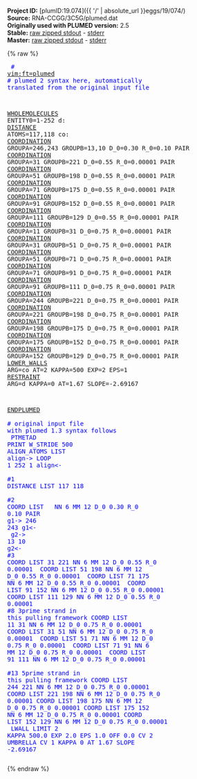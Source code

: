 **Project ID:** [plumID:19.074]({{ '/' | absolute_url }}eggs/19/074/)  
**Source:** RNA-CCGG/3C5G/plumed.dat  
**Originally used with PLUMED version:** 2.5  
**Stable:** [raw zipped stdout](plumed.dat.plumed.stdout.txt.zip) - [stderr](plumed.dat.plumed.stderr)  
**Master:** [raw zipped stdout](plumed.dat.plumed_master.stdout.txt.zip) - [stderr](plumed.dat.plumed_master.stderr)  

{% raw %}<pre>
<span style="color:blue"># <a href="https://plumed.github.io/doc-master/user-doc/html/_vim_syntax.html">vim:ft=plumed</a></span>
<span style="color:blue"># plumed 2 syntax here, automatically translated from the original input file</span>

<a href="https://plumed.github.io/doc-master/user-doc/html/_w_h_o_l_e_m_o_l_e_c_u_l_e_s.html">WHOLEMOLECULES</a> ENTITY0=1-252
d: <a href="https://plumed.github.io/doc-master/user-doc/html/_d_i_s_t_a_n_c_e.html">DISTANCE</a> ATOMS=117,118
co: <a href="https://plumed.github.io/doc-master/user-doc/html/_c_o_o_r_d_i_n_a_t_i_o_n.html">COORDINATION</a> GROUPA=246,243 GROUPB=13,10 D_0=0.30 R_0=0.10 PAIR
<a href="https://plumed.github.io/doc-master/user-doc/html/_c_o_o_r_d_i_n_a_t_i_o_n.html">COORDINATION</a> GROUPA=31 GROUPB=221 D_0=0.55 R_0=0.00001 PAIR
<a href="https://plumed.github.io/doc-master/user-doc/html/_c_o_o_r_d_i_n_a_t_i_o_n.html">COORDINATION</a> GROUPA=51 GROUPB=198 D_0=0.55 R_0=0.00001 PAIR
<a href="https://plumed.github.io/doc-master/user-doc/html/_c_o_o_r_d_i_n_a_t_i_o_n.html">COORDINATION</a> GROUPA=71 GROUPB=175 D_0=0.55 R_0=0.00001 PAIR
<a href="https://plumed.github.io/doc-master/user-doc/html/_c_o_o_r_d_i_n_a_t_i_o_n.html">COORDINATION</a> GROUPA=91 GROUPB=152 D_0=0.55 R_0=0.00001 PAIR
<a href="https://plumed.github.io/doc-master/user-doc/html/_c_o_o_r_d_i_n_a_t_i_o_n.html">COORDINATION</a> GROUPA=111 GROUPB=129 D_0=0.55 R_0=0.00001 PAIR
<a href="https://plumed.github.io/doc-master/user-doc/html/_c_o_o_r_d_i_n_a_t_i_o_n.html">COORDINATION</a> GROUPA=11 GROUPB=31 D_0=0.75 R_0=0.00001 PAIR
<a href="https://plumed.github.io/doc-master/user-doc/html/_c_o_o_r_d_i_n_a_t_i_o_n.html">COORDINATION</a> GROUPA=31 GROUPB=51 D_0=0.75 R_0=0.00001 PAIR
<a href="https://plumed.github.io/doc-master/user-doc/html/_c_o_o_r_d_i_n_a_t_i_o_n.html">COORDINATION</a> GROUPA=51 GROUPB=71 D_0=0.75 R_0=0.00001 PAIR
<a href="https://plumed.github.io/doc-master/user-doc/html/_c_o_o_r_d_i_n_a_t_i_o_n.html">COORDINATION</a> GROUPA=71 GROUPB=91 D_0=0.75 R_0=0.00001 PAIR
<a href="https://plumed.github.io/doc-master/user-doc/html/_c_o_o_r_d_i_n_a_t_i_o_n.html">COORDINATION</a> GROUPA=91 GROUPB=111 D_0=0.75 R_0=0.00001 PAIR
<a href="https://plumed.github.io/doc-master/user-doc/html/_c_o_o_r_d_i_n_a_t_i_o_n.html">COORDINATION</a> GROUPA=244 GROUPB=221 D_0=0.75 R_0=0.00001 PAIR
<a href="https://plumed.github.io/doc-master/user-doc/html/_c_o_o_r_d_i_n_a_t_i_o_n.html">COORDINATION</a> GROUPA=221 GROUPB=198 D_0=0.75 R_0=0.00001 PAIR
<a href="https://plumed.github.io/doc-master/user-doc/html/_c_o_o_r_d_i_n_a_t_i_o_n.html">COORDINATION</a> GROUPA=198 GROUPB=175 D_0=0.75 R_0=0.00001 PAIR
<a href="https://plumed.github.io/doc-master/user-doc/html/_c_o_o_r_d_i_n_a_t_i_o_n.html">COORDINATION</a> GROUPA=175 GROUPB=152 D_0=0.75 R_0=0.00001 PAIR
<a href="https://plumed.github.io/doc-master/user-doc/html/_c_o_o_r_d_i_n_a_t_i_o_n.html">COORDINATION</a> GROUPA=152 GROUPB=129 D_0=0.75 R_0=0.00001 PAIR
<a href="https://plumed.github.io/doc-master/user-doc/html/_l_o_w_e_r__w_a_l_l_s.html">LOWER_WALLS</a> ARG=co AT=2 KAPPA=500 EXP=2 EPS=1
<a href="https://plumed.github.io/doc-master/user-doc/html/_r_e_s_t_r_a_i_n_t.html">RESTRAINT</a> ARG=d KAPPA=0 AT=1.67 SLOPE=-2.69167

<a href="https://plumed.github.io/doc-master/user-doc/html/_e_n_d_p_l_u_m_e_d.html">ENDPLUMED</a>
<span style="color:blue"></span>
<span style="color:blue"><span style="color:blue"># original input file with plumed 1.3 syntax follows</span></span>
<span style="color:blue"></span>
<span style="color:blue">PTMETAD</span>
<span style="color:blue">PRINT W_STRIDE 500</span>
<span style="color:blue">ALIGN_ATOMS LIST <align></span>
<span style="color:blue">align-></span>
<span style="color:blue">LOOP 1 252 1</span>
<span style="color:blue">align<-</span>
<span style="color:blue"></span>
<span style="color:blue"><span style="color:blue">#1</span></span>
<span style="color:blue">DISTANCE LIST 117 118</span>
<span style="color:blue"></span>
<span style="color:blue"><span style="color:blue">#2</span></span>
<span style="color:blue">COORD LIST <g1> <g2> NN 6 MM 12 D_0 0.30 R_0 0.10 PAIR</span>
<span style="color:blue"></span>
<span style="color:blue">g1-></span>
<span style="color:blue">246 243</span>
<span style="color:blue">g1<-</span>
<span style="color:blue"></span>
<span style="color:blue">g2-></span>
<span style="color:blue">13 10</span>
<span style="color:blue">g2<-</span>
<span style="color:blue"></span>
<span style="color:blue"><span style="color:blue">#3</span></span>
<span style="color:blue">COORD LIST 31 221 NN 6 MM 12 D_0 0.55 R_0 0.00001 </span>
<span style="color:blue">COORD LIST 51 198 NN 6 MM 12 D_0 0.55 R_0 0.00001 </span>
<span style="color:blue">COORD LIST 71 175 NN 6 MM 12 D_0 0.55 R_0 0.00001 </span>
<span style="color:blue">COORD LIST 91 152 NN 6 MM 12 D_0 0.55 R_0 0.00001 </span>
<span style="color:blue">COORD LIST 111 129 NN 6 MM 12 D_0 0.55 R_0 0.00001</span>
<span style="color:blue"></span>
<span style="color:blue"><span style="color:blue">#8 3prime strand in this pulling framework</span></span>
<span style="color:blue">COORD LIST 11 31 NN 6 MM 12 D_0 0.75 R_0 0.00001 </span>
<span style="color:blue">COORD LIST 31 51 NN 6 MM 12 D_0 0.75 R_0 0.00001 </span>
<span style="color:blue">COORD LIST 51 71 NN 6 MM 12 D_0 0.75 R_0 0.00001 </span>
<span style="color:blue">COORD LIST 71 91 NN 6 MM 12 D_0 0.75 R_0 0.00001 </span>
<span style="color:blue">COORD LIST 91 111 NN 6 MM 12 D_0 0.75 R_0 0.00001 </span>
<span style="color:blue"></span>
<span style="color:blue"><span style="color:blue">#13 5prime strand in this pulling framework</span></span>
<span style="color:blue">COORD LIST 244 221 NN 6 MM 12 D_0 0.75 R_0 0.00001</span>
<span style="color:blue">COORD LIST 221 198 NN 6 MM 12 D_0 0.75 R_0 0.00001</span>
<span style="color:blue">COORD LIST 198 175 NN 6 MM 12 D_0 0.75 R_0 0.00001</span>
<span style="color:blue">COORD LIST 175 152 NN 6 MM 12 D_0 0.75 R_0 0.00001</span>
<span style="color:blue">COORD LIST 152 129 NN 6 MM 12 D_0 0.75 R_0 0.00001</span>
<span style="color:blue"></span>
<span style="color:blue">LWALL LIMIT 2 KAPPA 500.0 EXP 2.0 EPS 1.0 OFF 0.0 CV 2</span>
<span style="color:blue">UMBRELLA CV 1 KAPPA 0 AT 1.67 SLOPE -2.69167</span>
</pre>{% endraw %}
